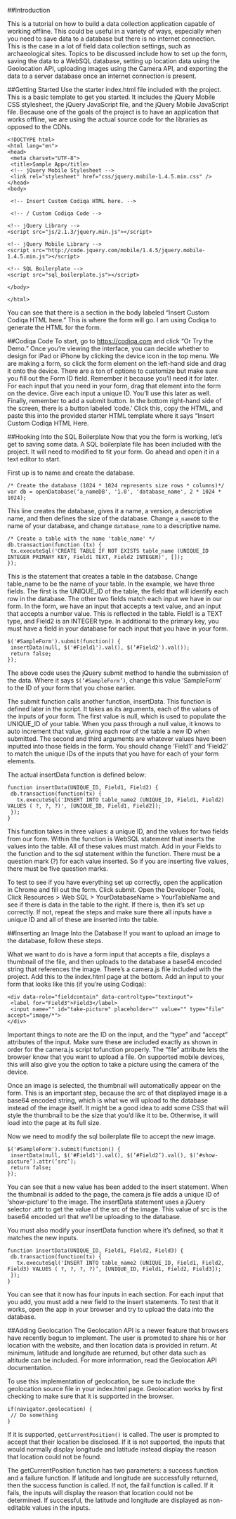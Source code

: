 ##Introduction

This is a tutorial on how to build a data collection application capable of working offline. This could be useful in a variety of ways, especially when you need to save data to a database but there is no internet connection. This is the case in a lot of field data collection settings, such as archaeological sites. Topics to be discussed include how to set up the form, saving the data to a WebSQL database, setting up location data using the Geolocation API, uploading images using the Camera API, and exporting the data to a server database once an internet connection is present.

##Getting Started
Use the starter index.html file included with the project. This is a basic template to get you started. It includes the jQuery Mobile CSS stylesheet, the jQuery JavaScript file, and the jQuery Mobile JavaScript file. Because one of the goals of the project is to have an application that works offline, we are using the actual source code for the libraries as opposed to the CDNs.

    <!DOCTYPE html>
    <html lang="en"> 
    <head> 
     <meta charset="UTF-8"> 
     <title>Sample App</title> 
     <!-- jQuery Mobile Stylesheet --> 
     <link rel="stylesheet" href="css/jquery.mobile-1.4.5.min.css" /> 
    </head> 
    <body> 
    
     <!-- Insert Custom Codiqa HTML here. --> 
    
     <!-- / Custom Codiqa Code --> 
    
    <!-- jQuery Library --> 
    <script src="js/2.1.3/jquery.min.js"></script> 
    
    <!-- jQuery Mobile Library --> 
    <script src="http://code.jquery.com/mobile/1.4.5/jquery.mobile-1.4.5.min.js"></script> 
    
    <!-- SQL Boilerplate --> 
    <script src="sql_boilerplate.js"></script> 

    </body> 

    </html>

You can see that there is a section in the body labeled “Insert Custom Codiqa HTML here.” This is where the form will go. I am using Codiqa to generate the HTML for the form.

##Codiqa Code
To start, go to https://codiqa.com and click “Or Try the Demo.” Once you’re viewing the interface, you can decide whether to design for iPad or iPhone by clicking the device icon in the top menu. We are making a form, so click the form element on the left-hand side and drag it onto the device. There are a ton of options to customize but make sure you fill out the Form ID 
field. Remember it because you’ll need it for later. For each input that you need in your form, drag that element into the form on the device. Give each input a unique ID. You’ll use this later as well. Finally, remember to add a submit button.
In the bottom right-hand side of the screen, there is a button labeled ‘code.’ Click this, copy the HTML, and paste this into the provided starter HTML template where it says “Insert Custom Codiqa HTML Here.

##Hooking Into the SQL Boilerplate
Now that you the form is working, let’s get to saving some data. A SQL boilerplate file has been included with the project. It will need to modified to fit your form. Go ahead and open it in a text editor to start. 

First up is to name and create the database.
````
/* Create the database (1024 * 1024 represents size rows * columns)*/ 
var db = openDatabase(‘a_nameDB', '1.0', 'database_name', 2 * 1024 * 1024);
````

This line creates the database, gives it a name, a version, a descriptive name, and then defines the size of the database. Change ````a_nameDB```` to the name of your database, and change ````database_name```` to a descriptive name.

````
/* Create a table with the name 'table_name' */ 
db.transaction(function (tx) { 
 tx.executeSql('CREATE TABLE IF NOT EXISTS table_name (UNIQUE_ID INTEGER PRIMARY KEY, Field1 TEXT, Field2 INTEGER)', []); 
});
````

This is the statement that creates a table in the database. Change table_name to be the name of your table. In the example, we have three fields. The first is the UNIQUE_ID of the table, the field that will identify each row in the database. The other two fields match each input we have in our form. In the form, we have an input that accepts a text value, and an input that accepts a number value. This is reflected in the table. Field1 is a TEXT type, and Field2 is an INTEGER type. In additional to the primary key, you must have a field in your database for each input that you have in your form.

````
$('#SampleForm').submit(function() {
 insertData(null, $('#Field1').val(), $(‘#Field2').val()); 
 return false; 
});
````

The above code uses the jQuery submit method to handle the submission of the data. Where it
says ````$(‘#SampleForm’)````, change this value ‘SampleForm’ to the ID of your form that you 
chose earlier.

The submit function calls another function, insertData. This function is defined later in the script. 
It takes as its arguments, each of the values of the inputs of your form. The first value is null, 
which is used to populate the UNIQUE_ID of your table. When you pass through a null value, it 
knows to auto increment that value, giving each row of the table a new ID when submitted. 
The second and third arguments are whatever values have been inputted into those fields in the 
form. You should change ‘Field1’ and ‘Field2’ to match the unique IDs of the inputs that you 
have for each of your form elements. 

The actual insertData function is defined below:
````
function insertData(UNIQUE_ID, Field1, Field2) { 
 db.transaction(function(tx) { 
   tx.executeSql('INSERT INTO table_name2 (UNIQUE_ID, Field1, Field2) VALUES ( ?, ?, ?)', [UNIQUE_ID, Field1, Field2]); 
 }); 
}
````

This function takes in three values: a unique ID, and the values for two fields from our form. Within the function is WebSQL statement that inserts the values into the table. All of these values must match. Add in your Fields to the function and to the sql statement within the function. There must be a question mark (?) for each value inserted. So if you are inserting five values, there must be five question marks.

To test to see if you have everything set up correctly, open the application in Chrome and fill out the form. Click submit. Open the Developer Tools, Click Resources > Web SQL > YourDatabaseName > YourTableName and see if there is data in the table to the right. If there is, then it’s set up correctly. If not, repeat the steps and make sure there all inputs have a unique ID and all of these are inserted into the table.

##Inserting an Image Into the Database
If you want to upload an image to the database, follow these steps. 

What we want to do is have a form input that accepts a file, displays a thumbnail of the file, and then uploads to the database a base64 encoded string that references the image. There’s a camera.js file included with the project. Add this to the index.html page at the bottom. Add an input to your form that looks like this (if you’re using Codiqa):

````
<div data-role="fieldcontain" data-controltype="textinput"> 
 <label for="Field3">Field3</label> 
 <input name="" id="take-picture" placeholder="" value="" type="file" accept="image/*"> 
</div>
````
Important things to note are the ID on the input, and the “type” and “accept” attributes of the input. Make sure these are included exactly as shown in order for the camera.js script tofunction properly. The “file” attribute lets the browser know that you want to upload a file. On supported mobile devices, this will also give you the option to take a picture using the camera of the device.

Once an image is selected, the thumbnail will automatically appear on the form. This is an important step, because the src of that displayed image is a base64 encoded string, which is what we will upload to the database instead of the image itself. It might be a good idea to add some CSS that will style the thumbnail to be the size that you’d like it to be. Otherwise, it will load into the page at its full size.

Now we need to modify the sql boilerplate file to accept the new image.

````
$('#SampleForm').submit(function() {
 insertData(null, $('#Field1').val(), $(‘#Field2’).val(), $(‘#show-picture’).attr(‘src’); 
 return false;
});
````

You can see that a new value has been added to the insert statement. When the thumbnail is added to the page, the camera.js file adds a unique ID of ‘show-picture’ to the image. The insertData statement uses a jQuery selector .attr to get the value of the src of the image. This value of src is the base64 encoded url that we’ll be uploading to the database.

You must also modify your insertData function where it’s defined, so that it matches the new inputs.
````
function insertData(UNIQUE_ID, Field1, Field2, Field3) { 
 db.transaction(function(tx) { 
   tx.executeSql('INSERT INTO table_name2 (UNIQUE_ID, Field1, Field2, Field3) VALUES ( ?, ?, ?, ?)’, [UNIQUE_ID, Field1, Field2, Field3]); 
 }); 
}
````

You can see that it now has four inputs in each section. For each input that you add, you must add a new field to the insert statements. To test that it works, open the app in your browser and try to upload the data into the database.

##Adding Geolocation
The Geolocation API is a newer feature that browsers have recently begun to implement. The user is promoted to share his or her location with the website, and then location data is provided in return. At minimum, latitude and longitude are returned, but other data such as altitude can be included. For more information, read the Geolocation API documentation.

To use this implementation of geolocation, be sure to include the geolocation source file in your index.html page. 
Geolocation works by first checking to make sure that it is supported in the browser.

````
if(navigator.geolocation) {
 // Do something
}
````

If it is supported, ````getCurrentPosition()```` is called. The user is prompted to accept that their location be disclosed. If it is not supported, the inputs that would normally display longitude and latitude instead display the reason that location could not be found. 

The getCurrentPosition function has two parameters: a success function and a failure function. If latitude and longitude are successfully returned, then the success function is called. If not, the fail function is called. If it fails, the inputs will display the reason that location could not be determined. If successful, the latitude and longitude are displayed as non-editable values in the inputs.
